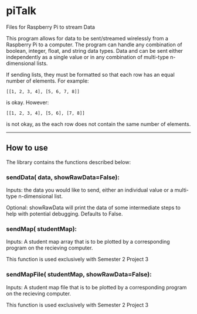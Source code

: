 # piTalk
Files for Raspberry Pi to stream Data

This program allows for data to be sent/streamed wirelessly from a Raspberry Pi to a computer. The program can handle any combination of boolean, integer, float, and string data types. Data and can be sent either independently as a single value or in any combination of multi-type n-dimensional lists. 

If sending lists, they must be formatted so that each row has an equal number of elements. For example: 

`[[1, 2, 3, 4], [5, 6, 7, 8]]`

is okay.  However: 

`[[1, 2, 3, 4], [5, 6], [7, 8]]`

is not okay, as the each row does not contain the same number of elements.

---

## How to use
The library contains the functions described below:

### sendData( data, showRawData=False):
Inputs: the data you would like to send, either an individual value or a multi-type n-dimensional list.

Optional: showRawData will print the data of some intermediate steps to help with potential debugging.  Defaults to False.


### sendMap( studentMap):
Inputs: A student map array that is to be plotted by a corresponding program on the recieving computer.

This function is used exclusively with Semester 2 Project 3

### sendMapFile( studentMap, showRawData=False):
Inputs: A student map file that is to be plotted by a corresponding program on the recieving computer.

This function is used exclusively with Semester 2 Project 3
